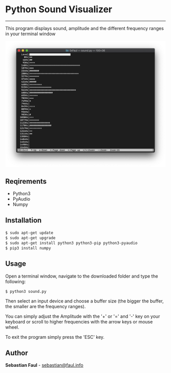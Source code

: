 # Python Sound Visualizer
----
This program displays sound, amplitude and the different frequency ranges in your terminal window

![Screenshot](./screenshots/scrnsht.png)

## Reqirements
* Python3
* PyAudio
* Numpy

## Installation

```
$ sudo apt-get update
$ sudo apt-get upgrade
$ sudo apt-get install python3 python3-pip python3-pyaudio
$ pip3 install numpy
```

## Usage
Open a terminal window, navigate to the downloaded folder and type the following:
```
$ python3 sound.py
```
Then select an input device and choose a buffer size (the bigger the buffer, the smaller are the frequency ranges).

You can simply adjust the Amplitude with the '+' or '=' and '-' key on your keyboard or scroll to higher frequencies with the arrow keys or mouse wheel.

To exit the program simply press the 'ESC' key.

## Author
**Sebastian Faul** - [sebastian@faul.info](mailto:sebastian@faul.info)
